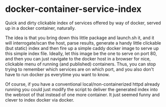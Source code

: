# docker-container-service-index
Quick and dirty clickable index of services offered by way of docker, served up in a docker container, naturally.

The idea is that you bring down this little package and launch.sh it, and it will interrogate/scan the host, parse results, generate a handy little clickable (but static) index and then fire up a simple caddy docker image to serve up this simple index file. Ideally, let this image be the one to serve on port 80, and then you can just navigate to the docker host in a browser for nice, clickable menu of running (and published) containers. Thus, you can stop trying to remember which services are on which port, and you also don't have to run docker ps everytime you want to know.

Of course, if you have a conventional local/non-containerized httpd already running you could just modify the script to deliver the generated index into the webroot of that instead of one more container. It just seemed funny and clever to index docker via docker.
